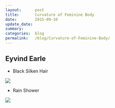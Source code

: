 ```yaml
---
layout:      post
title:       Curvature of Feminine Body
date:        2015-09-10
update_date: 
summary:     
categories:  blog
permalink:   /blog/Curvature-of-Feminine-Body/
---
```


## Eyvind Earle
<!-- 
* Awakening

![](http://uploads6.wikiart.org/images/eyvind-earle/awakening-1981.jpg)
 -->
* Black Silken Hair

![](http://uploads5.wikiart.org/images/eyvind-earle/black-silken-hair-1995.jpg)

* Rain Shower

![](http://uploads3.wikiart.org/images/eyvind-earle/rain-shower.jpg)

